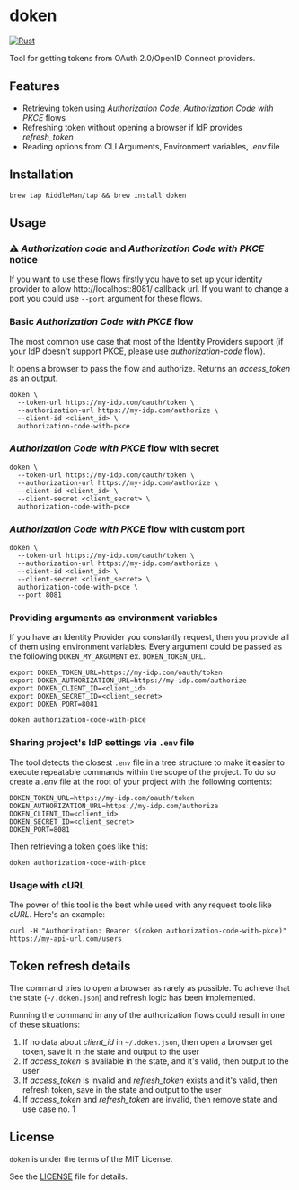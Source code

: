 # doken
[![Rust](https://github.com/RiddleMan/doken/actions/workflows/rust.yml/badge.svg)](https://github.com/RiddleMan/doken/actions/workflows/rust.yml)

Tool for getting tokens from OAuth 2.0/OpenID Connect providers.

## Features
* Retrieving token using _Authorization Code_, _Authorization Code with PKCE_ flows
* Refreshing token without opening a browser if IdP provides _refresh_token_
* Reading options from CLI Arguments, Environment variables, _.env_ file

## Installation

```shell
brew tap RiddleMan/tap && brew install doken
```

## Usage

### ⚠️ _Authorization code_ and _Authorization Code with PKCE_ notice

If you want to use these flows firstly you have to set up your identity provider to allow http://localhost:8081/ callback url. If you want to change a port you could use `--port` argument for these flows.

### Basic _Authorization Code with PKCE_ flow

The most common use case that most of the Identity Providers support (if your IdP doesn't support PKCE, please use _authorization-code_ flow). 

It opens a browser to pass the flow and authorize. Returns an _access_token_ as an output.

```shell
doken \
  --token-url https://my-idp.com/oauth/token \
  --authorization-url https://my-idp.com/authorize \
  --client-id <client_id> \
  authorization-code-with-pkce
```

### _Authorization Code with PKCE_ flow with secret

```shell
doken \
  --token-url https://my-idp.com/oauth/token \
  --authorization-url https://my-idp.com/authorize \
  --client-id <client_id> \
  --client-secret <client_secret> \
  authorization-code-with-pkce
```
### _Authorization Code with PKCE_ flow with custom port

```shell
doken \
  --token-url https://my-idp.com/oauth/token \
  --authorization-url https://my-idp.com/authorize \
  --client-id <client_id> \
  --client-secret <client_secret> \
  authorization-code-with-pkce \
  --port 8081
```

### Providing arguments as environment variables

If you have an Identity Provider you constantly request, then you provide all of them using environment variables. Every argument could be passed as the following `DOKEN_MY_ARGUMENT` ex. `DOKEN_TOKEN_URL`.

```shell
export DOKEN_TOKEN_URL=https://my-idp.com/oauth/token 
export DOKEN_AUTHORIZATION_URL=https://my-idp.com/authorize
export DOKEN_CLIENT_ID=<client_id>
export DOKEN_SECRET_ID=<client_secret>
export DOKEN_PORT=8081

doken authorization-code-with-pkce
```

### Sharing project's IdP settings via `.env` file

The tool detects the closest `.env` file in a tree structure to make it easier to execute repeatable commands within the scope of the project. To do so create a _.env_ file at the root of your project with the following contents:

```
DOKEN_TOKEN_URL=https://my-idp.com/oauth/token 
DOKEN_AUTHORIZATION_URL=https://my-idp.com/authorize
DOKEN_CLIENT_ID=<client_id>
DOKEN_SECRET_ID=<client_secret>
DOKEN_PORT=8081
```

Then retrieving a token goes like this:

```shell
doken authorization-code-with-pkce
```

### Usage with cURL

The power of this tool is the best while used with any request tools like _cURL_. Here's an example:

```shell
curl -H "Authorization: Bearer $(doken authorization-code-with-pkce)" https://my-api-url.com/users
```

## Token refresh details

The command tries to open a browser as rarely as possible. To achieve that the state (`~/.doken.json`) and refresh logic has been implemented.

Running the command in any of the authorization flows could result in one of these situations:

1. If no data about _client_id_ in `~/.doken.json`, then open a browser get token, save it in the state and output to the user
2. If _access_token_ is available in the state, and it's valid, then output to the user
3. If _access_token_ is invalid and _refresh_token_ exists and it's valid, then refresh token, save in the state and output to the user
4. If _access_token_ and _refresh_token_ are invalid, then remove state and use case no. 1

## License
`doken` is under the terms of the MIT License.

See the [LICENSE](LICENSE) file for details.

